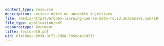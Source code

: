```yaml
---
content_type: resource
description: Lecture notes on unstable injectives.
file: /media/https%3A/open-learning-course-data-rc.s3.amazonaws.com/18-917-topics-in-algebraic-topology-the-sullivan-conjecture-fall-2007/6f4166ae89940c727d88385ee4e19215_lecture16.pdf
file_type: application/pdf
resourcetype: Document
title: lecture16.pdf
uid: 6f4166ae-8994-0c72-7d88-385ee4e19215
---
```

